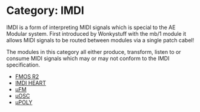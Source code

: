 # Category: IMDI

IMDI is a form of interpreting MIDI signals which is special to the AE Modular system. First introduced by Wonkystuff with the mb/1 module it allows MIDI signals to be routed between modules via a single patch cabel!

The modules in this category all either produce, transform, listen to or consume MIDI signals which may or may not conform to the IMDI specification.

* [FMOS R2](modules/fmos_r2.md)
* [IMDI HEART](modules/imdi-heart.md)
* [µFM](modules/u-fm.md)
* [µOSC](modules/u-osc.md)
* [µPOLY](modules/u-poly.md)
